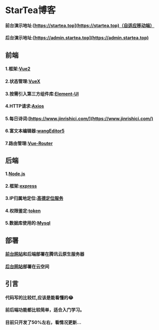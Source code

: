 # StarTea博客 
#### 前台演示地址:[https://startea.top](https://startea.top)（自适应移动端）  
#### 后台演示地址:[https://admin.startea.top](https://admin.startea.top)  
## 前端   
#### 1.框架:**[Vue2](https://cn.vuejs.org/)**  
#### 2.状态管理:**[VueX](https://vuex.vuejs.org/zh/)**  
#### 3.按需引入第三方组件库:**[Element-UI](https://element.eleme.cn/#/zh-CN)**   
#### 4.HTTP请求:**[Axios](https://www.axios-http.cn/)**   
#### 5.每日诗词:**[https://www.jinrishici.com/](https://www.jinrishici.com/)**   
#### 6.富文本编辑器:**[wangEditor5](https://www.wangeditor.com/)**    
#### 7.路由管理:**[Vue-Router](https://router.vuejs.org/zh/)**
## 后端   
#### 1.[Node.js](http://nodejs.cn/)    
#### 2.框架:**[express](http://expressjs.com/zh-cn/)**    
#### 3.IP归属地定位:**[高德定位服务](https://lbs.amap.com/)**    
#### 4.权限鉴定:**[token](https://www.npmjs.com/package/jsonwebtoken)**     
#### 5.数据库使用的:**[Mysql](https://www.mysql.com/)**  
## 部署
#### [前台网站](https://startea.top)和后端部署在腾讯云原生服务器
#### [后台网站](https://admin.startea.top)部署在云空间
## 引言
#### 代码写的比较烂,应该是能看懂的😂
#### 前后端功能都比较简单，适合入门学习。   
#### 目前只开发了50%左右，看情况更新...
